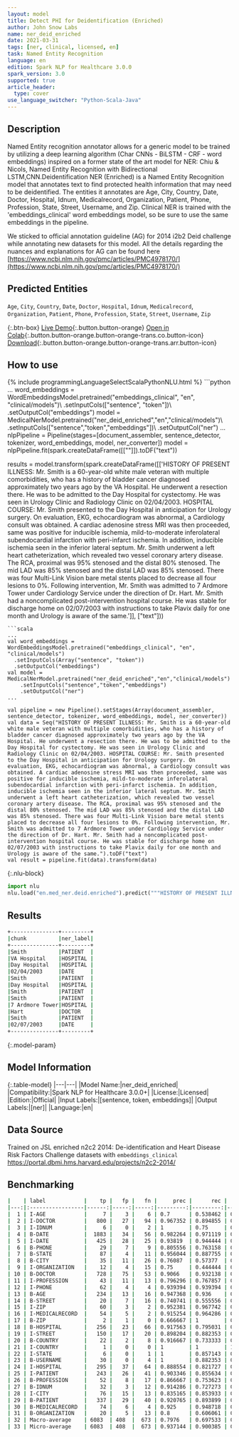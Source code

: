 ```yaml
---
layout: model
title: Detect PHI for Deidentification (Enriched)
author: John Snow Labs
name: ner_deid_enriched
date: 2021-03-31
tags: [ner, clinical, licensed, en]
task: Named Entity Recognition
language: en
edition: Spark NLP for Healthcare 3.0.0
spark_version: 3.0
supported: true
article_header:
  type: cover
use_language_switcher: "Python-Scala-Java"
---
```


## Description

Named Entity recognition annotator allows for a generic model to be trained by utilizing a deep learning algorithm (Char CNNs - BiLSTM - CRF - word embeddings) inspired on a former state of the art model for NER: Chiu & Nicols, Named Entity Recognition with Bidirectional LSTM,CNN.Deidentification NER (Enriched) is a Named Entity Recognition model that annotates text to find protected health information that may need to be deidentified. The entities it annotates are Age, City, Country, Date, Doctor, Hospital, Idnum, Medicalrecord, Organization, Patient, Phone, Profession, State, Street, Username, and Zip. Clinical NER is trained with the 'embeddings_clinical' word embeddings model, so be sure to use the same embeddings in the pipeline.

We sticked to official annotation guideline (AG) for 2014 i2b2 Deid challenge while annotating new datasets for this model. All the details regarding the nuances and explanations for AG can be found here [https://www.ncbi.nlm.nih.gov/pmc/articles/PMC4978170/](https://www.ncbi.nlm.nih.gov/pmc/articles/PMC4978170/)

## Predicted Entities

``Age``, ``City``, ``Country``, ``Date``, ``Doctor``, ``Hospital``, ``Idnum``, ``Medicalrecord``, ``Organization``, ``Patient``, ``Phone``, ``Profession``, ``State``, ``Street``, ``Username``, ``Zip``

{:.btn-box}
[Live Demo](https://demo.johnsnowlabs.com/healthcare/NER_DEMOGRAPHICS){:.button.button-orange}
[Open in Colab](https://colab.research.google.com/github/JohnSnowLabs/spark-nlp-workshop/blob/master/tutorials/Certification_Trainings/Healthcare/1.Clinical_Named_Entity_Recognition_Model.ipynb){:.button.button-orange.button-orange-trans.co.button-icon}
[Download](https://s3.amazonaws.com/auxdata.johnsnowlabs.com/clinical/models/ner_deid_enriched_en_3.0.0_3.0_1617208426129.zip){:.button.button-orange.button-orange-trans.arr.button-icon}

## How to use



<div class="tabs-box" markdown="1">
{% include programmingLanguageSelectScalaPythonNLU.html %}
```python
...
word_embeddings = WordEmbeddingsModel.pretrained("embeddings_clinical", "en", "clinical/models")\
   .setInputCols(["sentence", "token"])\
   .setOutputCol("embeddings")
model = MedicalNerModel.pretrained("ner_deid_enriched","en","clinical/models")\
   .setInputCols(["sentence","token","embeddings"])\
   .setOutputCol("ner")
...
nlpPipeline = Pipeline(stages=[document_assembler, sentence_detector, tokenizer, word_embeddings, model, ner_converter])
model = nlpPipeline.fit(spark.createDataFrame([[""]]).toDF("text"))

results = model.transform(spark.createDataFrame([['HISTORY OF PRESENT ILLNESS: Mr. Smith is a 60-year-old white male veteran with multiple comorbidities, who has a history of bladder cancer diagnosed approximately two years ago by the VA Hospital. He underwent a resection there. He was to be admitted to the Day Hospital for cystectomy. He was seen in Urology Clinic and Radiology Clinic on 02/04/2003. HOSPITAL COURSE: Mr. Smith presented to the Day Hospital in anticipation for Urology surgery. On evaluation, EKG, echocardiogram was abnormal, a Cardiology consult was obtained. A cardiac adenosine stress MRI was then proceeded, same was positive for inducible ischemia, mild-to-moderate inferolateral subendocardial infarction with peri-infarct ischemia. In addition, inducible ischemia seen in the inferior lateral septum. Mr. Smith underwent a left heart catheterization, which revealed two vessel coronary artery disease. The RCA, proximal was 95% stenosed and the distal 80% stenosed. The mid LAD was 85% stenosed and the distal LAD was 85% stenosed. There was four Multi-Link Vision bare metal stents placed to decrease all four lesions to 0%. Following intervention, Mr. Smith was admitted to 7 Ardmore Tower under Cardiology Service under the direction of Dr. Hart. Mr. Smith had a noncomplicated post-intervention hospital course. He was stable for discharge home on 02/07/2003 with instructions to take Plavix daily for one month and Urology is aware of the same.']], ["text"]))
```
```scala
...
val word_embeddings = WordEmbeddingsModel.pretrained("embeddings_clinical", "en", "clinical/models")
  .setInputCols(Array("sentence", "token"))
  .setOutputCol("embeddings")
val model = MedicalNerModel.pretrained("ner_deid_enriched","en","clinical/models")
	.setInputCols("sentence","token","embeddings")
	.setOutputCol("ner")
...

val pipeline = new Pipeline().setStages(Array(document_assembler, sentence_detector, tokenizer, word_embeddings, model, ner_converter))
val data = Seq("HISTORY OF PRESENT ILLNESS: Mr. Smith is a 60-year-old white male veteran with multiple comorbidities, who has a history of bladder cancer diagnosed approximately two years ago by the VA Hospital. He underwent a resection there. He was to be admitted to the Day Hospital for cystectomy. He was seen in Urology Clinic and Radiology Clinic on 02/04/2003. HOSPITAL COURSE: Mr. Smith presented to the Day Hospital in anticipation for Urology surgery. On evaluation, EKG, echocardiogram was abnormal, a Cardiology consult was obtained. A cardiac adenosine stress MRI was then proceeded, same was positive for inducible ischemia, mild-to-moderate inferolateral subendocardial infarction with peri-infarct ischemia. In addition, inducible ischemia seen in the inferior lateral septum. Mr. Smith underwent a left heart catheterization, which revealed two vessel coronary artery disease. The RCA, proximal was 95% stenosed and the distal 80% stenosed. The mid LAD was 85% stenosed and the distal LAD was 85% stenosed. There was four Multi-Link Vision bare metal stents placed to decrease all four lesions to 0%. Following intervention, Mr. Smith was admitted to 7 Ardmore Tower under Cardiology Service under the direction of Dr. Hart. Mr. Smith had a noncomplicated post-intervention hospital course. He was stable for discharge home on 02/07/2003 with instructions to take Plavix daily for one month and Urology is aware of the same.").toDF("text")
val result = pipeline.fit(data).transform(data)
```


{:.nlu-block}
```python
import nlu
nlu.load("en.med_ner.deid.enriched").predict("""HISTORY OF PRESENT ILLNESS: Mr. Smith is a 60-year-old white male veteran with multiple comorbidities, who has a history of bladder cancer diagnosed approximately two years ago by the VA Hospital. He underwent a resection there. He was to be admitted to the Day Hospital for cystectomy. He was seen in Urology Clinic and Radiology Clinic on 02/04/2003. HOSPITAL COURSE: Mr. Smith presented to the Day Hospital in anticipation for Urology surgery. On evaluation, EKG, echocardiogram was abnormal, a Cardiology consult was obtained. A cardiac adenosine stress MRI was then proceeded, same was positive for inducible ischemia, mild-to-moderate inferolateral subendocardial infarction with peri-infarct ischemia. In addition, inducible ischemia seen in the inferior lateral septum. Mr. Smith underwent a left heart catheterization, which revealed two vessel coronary artery disease. The RCA, proximal was 95% stenosed and the distal 80% stenosed. The mid LAD was 85% stenosed and the distal LAD was 85% stenosed. There was four Multi-Link Vision bare metal stents placed to decrease all four lesions to 0%. Following intervention, Mr. Smith was admitted to 7 Ardmore Tower under Cardiology Service under the direction of Dr. Hart. Mr. Smith had a noncomplicated post-intervention hospital course. He was stable for discharge home on 02/07/2003 with instructions to take Plavix daily for one month and Urology is aware of the same.""")
```

</div>

## Results

```bash
+---------------+---------+
|chunk          |ner_label|
+---------------+---------+
|Smith          |PATIENT  |
|VA Hospital    |HOSPITAL |
|Day Hospital   |HOSPITAL |
|02/04/2003     |DATE     |
|Smith          |PATIENT  |
|Day Hospital   |HOSPITAL |
|Smith          |PATIENT  |
|Smith          |PATIENT  |
|7 Ardmore Tower|HOSPITAL |
|Hart           |DOCTOR   |
|Smith          |PATIENT  |
|02/07/2003     |DATE     |
+---------------+---------+
```

{:.model-param}
## Model Information

{:.table-model}
|---|---|
|Model Name:|ner_deid_enriched|
|Compatibility:|Spark NLP for Healthcare 3.0.0+|
|License:|Licensed|
|Edition:|Official|
|Input Labels:|[sentence, token, embeddings]|
|Output Labels:|[ner]|
|Language:|en|

## Data Source

Trained on JSL enriched n2c2 2014: De-identification and Heart Disease Risk Factors Challenge datasets with `embeddings_clinical`
https://portal.dbmi.hms.harvard.edu/projects/n2c2-2014/

## Benchmarking

```bash
|    | label            |    tp |   fp |   fn |     prec |      rec |       f1 |
|---:|:-----------------|------:|-----:|-----:|---------:|---------:|---------:|
|  1 | I-AGE            |     7 |    3 |    6 | 0.7      | 0.538462 | 0.608696 |
|  2 | I-DOCTOR         |   800 |   27 |   94 | 0.967352 | 0.894855 | 0.929692 |
|  3 | I-IDNUM          |     6 |    0 |    2 | 1        | 0.75     | 0.857143 |
|  4 | B-DATE           |  1883 |   34 |   56 | 0.982264 | 0.971119 | 0.97666  |
|  5 | I-DATE           |   425 |   28 |   25 | 0.93819  | 0.944444 | 0.941307 |
|  6 | B-PHONE          |    29 |    7 |    9 | 0.805556 | 0.763158 | 0.783784 |
|  7 | B-STATE          |    87 |    4 |   11 | 0.956044 | 0.887755 | 0.920635 |
|  8 | B-CITY           |    35 |   11 |   26 | 0.76087  | 0.57377  | 0.654206 |
|  9 | I-ORGANIZATION   |    12 |    4 |   15 | 0.75     | 0.444444 | 0.55814  |
| 10 | B-DOCTOR         |   728 |   75 |   53 | 0.9066   | 0.932138 | 0.919192 |
| 11 | I-PROFESSION     |    43 |   11 |   13 | 0.796296 | 0.767857 | 0.781818 |
| 12 | I-PHONE          |    62 |    4 |    4 | 0.939394 | 0.939394 | 0.939394 |
| 13 | B-AGE            |   234 |   13 |   16 | 0.947368 | 0.936    | 0.94165  |
| 14 | B-STREET         |    20 |    7 |   16 | 0.740741 | 0.555556 | 0.634921 |
| 15 | I-ZIP            |    60 |    3 |    2 | 0.952381 | 0.967742 | 0.96     |
| 16 | I-MEDICALRECORD  |    54 |    5 |    2 | 0.915254 | 0.964286 | 0.93913  |
| 17 | B-ZIP            |     2 |    1 |    0 | 0.666667 | 1        | 0.8      |
| 18 | B-HOSPITAL       |   256 |   23 |   66 | 0.917563 | 0.795031 | 0.851913 |
| 19 | I-STREET         |   150 |   17 |   20 | 0.898204 | 0.882353 | 0.890208 |
| 20 | B-COUNTRY        |    22 |    2 |    8 | 0.916667 | 0.733333 | 0.814815 |
| 21 | I-COUNTRY        |     1 |    0 |    0 | 1        | 1        | 1        |
| 22 | I-STATE          |     6 |    0 |    1 | 1        | 0.857143 | 0.923077 |
| 23 | B-USERNAME       |    30 |    0 |    4 | 1        | 0.882353 | 0.9375   |
| 24 | I-HOSPITAL       |   295 |   37 |   64 | 0.888554 | 0.821727 | 0.853835 |
| 25 | I-PATIENT        |   243 |   26 |   41 | 0.903346 | 0.855634 | 0.878843 |
| 26 | B-PROFESSION     |    52 |    8 |   17 | 0.866667 | 0.753623 | 0.806202 |
| 27 | B-IDNUM          |    32 |    3 |   12 | 0.914286 | 0.727273 | 0.810127 |
| 28 | I-CITY           |    76 |   15 |   13 | 0.835165 | 0.853933 | 0.844444 |
| 29 | B-PATIENT        |   337 |   29 |   40 | 0.920765 | 0.893899 | 0.907133 |
| 30 | B-MEDICALRECORD  |    74 |    6 |    4 | 0.925    | 0.948718 | 0.936709 |
| 31 | B-ORGANIZATION   |    20 |    5 |   13 | 0.8      | 0.606061 | 0.689655 |
| 32 | Macro-average    | 6083  | 408  |  673 | 0.7976   | 0.697533 | 0.744218 |
| 33 | Micro-average    | 6083  | 408  |  673 | 0.937144 | 0.900385 | 0.918397 |
```